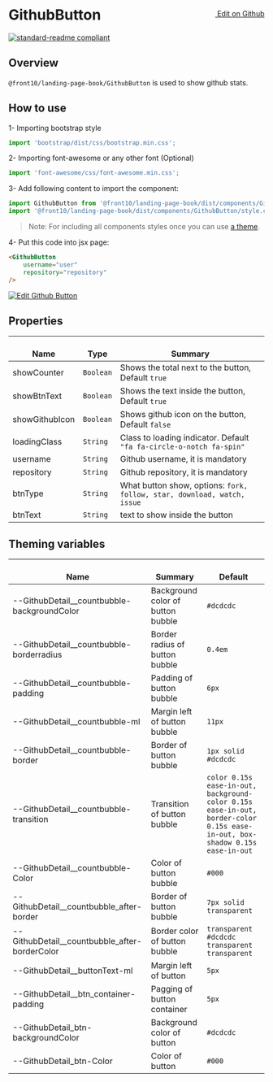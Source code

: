 <a style="float:right; margin-top: 30px;" target="_blank" href="https://github.com/front10/landing-page-book/edit/master/src/components/GithubButton/README.md"> <img width="15px;" src="https://assets-cdn.github.com/images/icons/emoji/unicode/270f.png"/> Edit on Github
</a>

# GithubButton

[![standard-readme compliant](https://img.shields.io/badge/standard--readme-OK-green.svg?style=flat-square)](https://github.com/RichardLitt/standard-readme)

## Overview

`@front10/landing-page-book/GithubButton` is used to show github stats.

## How to use

1- Importing bootstrap style

```js
import 'bootstrap/dist/css/bootstrap.min.css';
```

2- Importing font-awesome or any other font (Optional)

```js
import 'font-awesome/css/font-awesome.min.css';
```

3- Add following content to import the component:

```js
import GithubButton from '@front10/landing-page-book/dist/components/GithubButton';
import '@front10/landing-page-book/dist/components/GithubButton/style.css';
```

> Note: For including all components styles once you can use [a theme](https://github.com/front10/landing-page-book/wiki/Theming).

4- Put this code into jsx page:

```html
<GithubButton
    username="user"
    repository="repository"
/>
```
<a target="_blank" href="https://codesandbox.io/s/71p7yq4kqq">
  <img alt="Edit Github Button" src="https://codesandbox.io/static/img/play-codesandbox.svg">
</a>

## Properties

| </br>Name      | </br>Type | </br>Summary                                                            |
| -------------- | --------- | ----------------------------------------------------------------------- |
| showCounter    | `Boolean` | Shows the total next to the button, Default `true`                      |
| showBtnText    | `Boolean` | Shows the text inside the button, Default `true`                        |
| showGithubIcon | `Boolean` | Shows github icon on the button, Default `false`                        |
| loadingClass   | `String`  | Class to loading indicator. Default `"fa fa-circle-o-notch fa-spin"`    |
| username       | `String`  | Github username, it is mandatory                                        |
| repository     | `String`  | Github repository, it is mandatory                                      |
| btnType        | `String`  | What button show, options: `fork, follow, star, download, watch, issue` |
| btnText        | `String`  | text to show inside the button                                          |

## Theming variables

| </br>Name                                       | </br>Summary                      | </br>Default                                                                                                                |
| ----------------------------------------------- | --------------------------------- | --------------------------------------------------------------------------------------------------------------------------- |
| --GithubDetail\_\_countbubble-backgroundColor   | Background color of button bubble | `#dcdcdc`                                                                                                                   |
| --GithubDetail\_\_countbubble-borderradius      | Border radius of button bubble    | `0.4em`                                                                                                                     |
| --GithubDetail\_\_countbubble-padding           | Padding of button bubble          | `6px`                                                                                                                       |
| --GithubDetail\_\_countbubble-ml                | Margin left of button bubble      | `11px`                                                                                                                      |
| --GithubDetail\_\_countbubble-border            | Border of button bubble           | `1px solid #dcdcdc`                                                                                                         |
| --GithubDetail\_\_countbubble-transition        | Transition of button bubble       | `color 0.15s ease-in-out, background-color 0.15s ease-in-out, border-color 0.15s ease-in-out, box-shadow 0.15s ease-in-out` |
| --GithubDetail\_\_countbubble-Color             | Color of button bubble            | `#000`                                                                                                                      |
| --GithubDetail\_\_countbubble_after-border      | Border of button bubble           | `7px solid transparent`                                                                                                     |
| --GithubDetail\_\_countbubble_after-borderColor | Border color of button bubble     | `transparent #dcdcdc transparent transparent`                                                                               |
| --GithubDetail\_\_buttonText-ml                 | Margin left of button             | `5px`                                                                                                                       |
| --GithubDetail\_\_btn_container-padding         | Pagging of button container       | `5px`                                                                                                                       |
| --GithubDetail_btn-backgroundColor              | Background color of button        | `#dcdcdc`                                                                                                                   |
| --GithubDetail_btn-Color                        | Color of button                   | `#000`                                                                                                                      |
